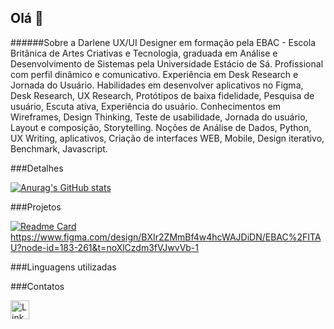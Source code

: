 ## Olá 👋


######Sobre a Darlene
UX/UI Designer em formação pela EBAC - Escola Britânica de Artes Criativas e Tecnologia, graduada em Análise e Desenvolvimento de Sistemas pela Universidade Estácio de Sá. Profissional com perfil dinâmico e comunicativo. Experiência em Desk Research e Jornada do Usuário.
Habilidades em desenvolver aplicativos no Figma, Desk Research, UX Research, Protótipos de baixa fidelidade, Pesquisa de usuário, Escuta ativa, Experiência do usuário.
Conhecimentos em Wireframes, Design Thinking, Teste de usabilidade, Jornada do usuário, Layout e composição, Storytelling.
Noções de Análise de Dados, Python, UX Writing, aplicativos, Criação de interfaces WEB, Mobile, Design iterativo, Benchmark, Javascript.

###Detalhes

[![Anurag's GitHub stats](https://github-readme-stats.vercel.app/api?username=Darlene2440&show_icons=true&theme=dark)](https://github.com/anuraghazra/github-readme-stats)

###Projetos

[![Readme Card](https://github-readme-stats.vercel.app/api/pin/?username=Darlene2440&repo=EBAC/ITAU.github.io&theme=dark)](https://github.com/anuraghazra/github-readme-stats)https://www.figma.com/design/BXIr2ZMmBf4w4hcWAJDiDN/EBAC%2FITAU?node-id=183-261&t=noXlCzdm3fVJwvVb-1


###Linguagens utilizadas

###Contatos

[<img src='https://img.shields.io/badge/LinkedIn-0077B5?style=for-the-badge&logo=linkedin&logoColor=white' alt='Linkedin' height='30'>](https://www.linkedin.com/in/darlene-domingos22/)
